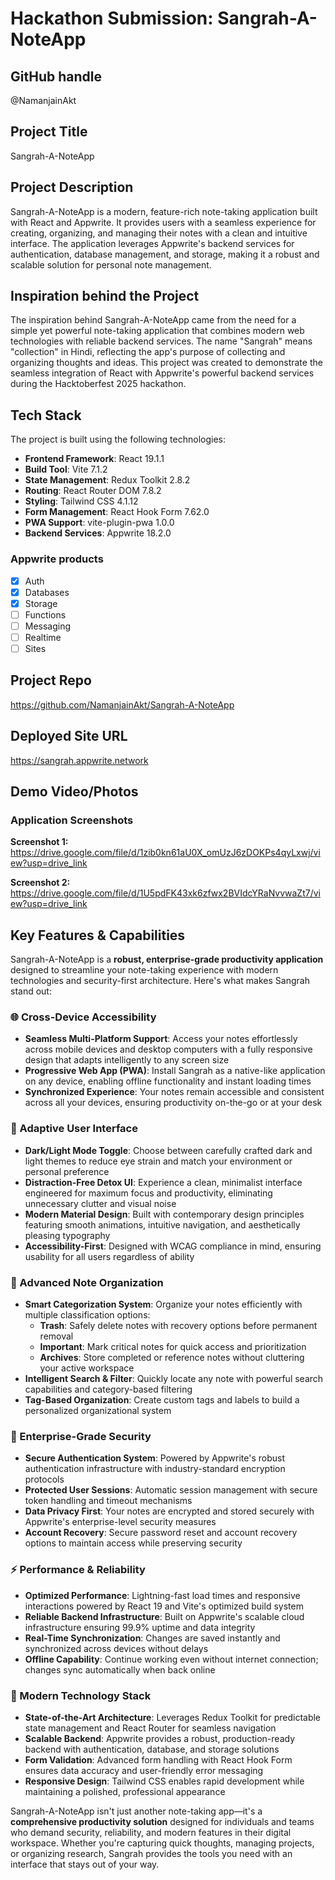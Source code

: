 # Hackathon Submission: Sangrah-A-NoteApp
## GitHub handle
@NamanjainAkt
## Project Title
Sangrah-A-NoteApp
## Project Description
Sangrah-A-NoteApp is a modern, feature-rich note-taking application built with React and Appwrite. It provides users with a seamless experience for creating, organizing, and managing their notes with a clean and intuitive interface. The application leverages Appwrite's backend services for authentication, database management, and storage, making it a robust and scalable solution for personal note management.
## Inspiration behind the Project
The inspiration behind Sangrah-A-NoteApp came from the need for a simple yet powerful note-taking application that combines modern web technologies with reliable backend services. The name "Sangrah" means "collection" in Hindi, reflecting the app's purpose of collecting and organizing thoughts and ideas. This project was created to demonstrate the seamless integration of React with Appwrite's powerful backend services during the Hacktoberfest 2025 hackathon.
## Tech Stack
The project is built using the following technologies:
- **Frontend Framework**: React 19.1.1
- **Build Tool**: Vite 7.1.2
- **State Management**: Redux Toolkit 2.8.2
- **Routing**: React Router DOM 7.8.2
- **Styling**: Tailwind CSS 4.1.12
- **Form Management**: React Hook Form 7.62.0
- **PWA Support**: vite-plugin-pwa 1.0.0
- **Backend Services**: Appwrite 18.2.0
### Appwrite products
- [x] Auth
- [x] Databases
- [x] Storage
- [ ] Functions
- [ ] Messaging
- [ ] Realtime
- [ ] Sites
## Project Repo
https://github.com/NamanjainAkt/Sangrah-A-NoteApp
## Deployed Site URL
https://sangrah.appwrite.network
## Demo Video/Photos

### Application Screenshots

**Screenshot 1:**
https://drive.google.com/file/d/1zib0kn61aU0X_omUzJ6zDOKPs4qyLxwj/view?usp=drive_link

**Screenshot 2:**
https://drive.google.com/file/d/1U5pdFK43xk6zfwx2BVIdcYRaNvvwaZt7/view?usp=drive_link

## Key Features & Capabilities

Sangrah-A-NoteApp is a **robust, enterprise-grade productivity application** designed to streamline your note-taking experience with modern technologies and security-first architecture. Here's what makes Sangrah stand out:

### 🌐 Cross-Device Accessibility
- **Seamless Multi-Platform Support**: Access your notes effortlessly across mobile devices and desktop computers with a fully responsive design that adapts intelligently to any screen size
- **Progressive Web App (PWA)**: Install Sangrah as a native-like application on any device, enabling offline functionality and instant loading times
- **Synchronized Experience**: Your notes remain accessible and consistent across all your devices, ensuring productivity on-the-go or at your desk

### 🎨 Adaptive User Interface
- **Dark/Light Mode Toggle**: Choose between carefully crafted dark and light themes to reduce eye strain and match your environment or personal preference
- **Distraction-Free Detox UI**: Experience a clean, minimalist interface engineered for maximum focus and productivity, eliminating unnecessary clutter and visual noise
- **Modern Material Design**: Built with contemporary design principles featuring smooth animations, intuitive navigation, and aesthetically pleasing typography
- **Accessibility-First**: Designed with WCAG compliance in mind, ensuring usability for all users regardless of ability

### 📁 Advanced Note Organization
- **Smart Categorization System**: Organize your notes efficiently with multiple classification options:
  - **Trash**: Safely delete notes with recovery options before permanent removal
  - **Important**: Mark critical notes for quick access and prioritization
  - **Archives**: Store completed or reference notes without cluttering your active workspace
- **Intelligent Search & Filter**: Quickly locate any note with powerful search capabilities and category-based filtering
- **Tag-Based Organization**: Create custom tags and labels to build a personalized organizational system

### 🔐 Enterprise-Grade Security
- **Secure Authentication System**: Powered by Appwrite's robust authentication infrastructure with industry-standard encryption protocols
- **Protected User Sessions**: Automatic session management with secure token handling and timeout mechanisms
- **Data Privacy First**: Your notes are encrypted and stored securely with Appwrite's enterprise-level security measures
- **Account Recovery**: Secure password reset and account recovery options to maintain access while preserving security

### ⚡ Performance & Reliability
- **Optimized Performance**: Lightning-fast load times and responsive interactions powered by React 19 and Vite's optimized build system
- **Reliable Backend Infrastructure**: Built on Appwrite's scalable cloud infrastructure ensuring 99.9% uptime and data integrity
- **Real-Time Synchronization**: Changes are saved instantly and synchronized across devices without delays
- **Offline Capability**: Continue working even without internet connection; changes sync automatically when back online

### 🚀 Modern Technology Stack
- **State-of-the-Art Architecture**: Leverages Redux Toolkit for predictable state management and React Router for seamless navigation
- **Scalable Backend**: Appwrite provides a robust, production-ready backend with authentication, database, and storage solutions
- **Form Validation**: Advanced form handling with React Hook Form ensures data accuracy and user-friendly error messaging
- **Responsive Design**: Tailwind CSS enables rapid development while maintaining a polished, professional appearance

Sangrah-A-NoteApp isn't just another note-taking app—it's a **comprehensive productivity solution** designed for individuals and teams who demand security, reliability, and modern features in their digital workspace. Whether you're capturing quick thoughts, managing projects, or organizing research, Sangrah provides the tools you need with an interface that stays out of your way.
